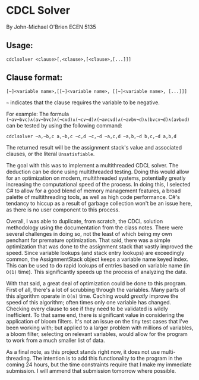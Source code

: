 ﻿# CDCL Solver
By John-Michael O'Brien
ECEN 5135

## Usage:
`cdclsolver <clause>[,<clause>,[<clause>,[...]]]`

## Clause format:
`[~]<variable name>,[[~]<variable name>, [[~]<variable name>, [...]]]`

`~` indicates that the clause requires the variable to be negative.

For example:
The formula `(¬a∨¬b∨c)∧(a∨¬b∨c)∧(¬c∨d)∧(¬c∨¬d)∧(¬a∨c∨d)∧(¬a∨b∨¬d)∧(b∨c∨¬d)∧(a∨b∨d)` can be tested by using the
following command:

`cdclsolver ~a,~b,c a,~b,c ~c,d ~c,~d ~a,c,d ~a,b,~d b,c,~d a,b,d`

The returned result will be the assignment stack's value and associated clauses, or the literal `Unsatisfiable`.

The goal with this was to implement a multithreaded CDCL solver. The deduction can be done using multithreaded testing. Doing this
would allow for an optimization on modern, multithreaded systems, potentially greatly increasing the computational speed of the
process. In doing this, I selected C# to allow for a good blend of memory management features, a broad palette of multithreading
tools, as well as high code performance. C#'s tendancy to hiccup as a result of garbage collection won't be an issue here, as there
is no user component to this process.

Overall, I was able to duplicate, from scratch, the CDCL solution methodology using the documentation from the class notes. There
were several challenges in doing so, not the least of which being my own penchant for premature optimization. That said, there was
a simple optimization that was done to the assignment stack that vastly improved the speed. Since variable lookups (and stack
entry lookups) are exceedingly common, the AssignmentStack object keeps a variable name keyed index. This can be used to do rapid
lookups of entries based on variable name (in `O(1)` time). This significantly speeds up the process of analyzing the data.

With that said, a great deal of optimization could be done to this program. First of all, there's a lot of scrubbing through the
variables. Many parts of this algorithm operate in `O(n)` time. Caching would *greatly* improve the speed of this algorithm;
often times only one variable has changed. Checking every clause to see if they need to be validated is wildly inefficient. To that
same end, there is significant value in considering the application of bloom filters. It's not an issue on the tiny test cases that
I've been working with; but applied to a larger problem with millions of variables, a bloom filter, selecting on relevant
variables, would allow for the program to work from a much smaller list of data.

As a final note, as this project stands right now, it does not use multi-threading. The intention is to add this functionality to
the program in the coming 24 hours, but the time constraints require that I make my immediate submission. I will ammend that
submission tomorrow where possible.